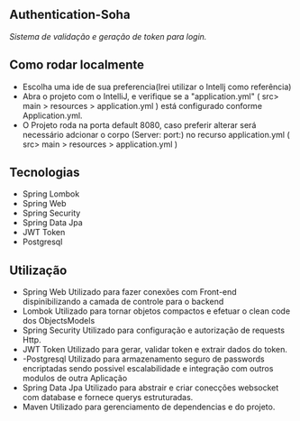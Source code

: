 ## Authentication-Soha
*Sistema de validação e geração de token para login.*

## Como rodar localmente
- Escolha uma ide de sua preferencia(Irei utilizar o Intellj como referência)
- Abra o projeto com o IntelliJ, e verifique se a "application.yml" ( src> main > resources > application.yml ) está configurado conforme Application.yml.
- O Projeto roda na porta default 8080, caso preferir alterar será necessário adcionar o corpo (Server: port:) no recurso application.yml ( src> main > resources > application.yml )
## Tecnologias
- Spring Lombok
- Spring Web
- Spring Security
- Spring Data Jpa
- JWT Token
- Postgresql

## Utilização
- Spring Web Utilizado para fazer conexões com Front-end dispinibilizando a camada de controle para o backend
- Lombok Utilizado para tornar objetos compactos e efetuar o clean code dos ObjectsModels
- Spring Security Utilizado para configuração e autorização de requests Http.
- JWT Token Utilizado para gerar, validar token e extrair dados do token.
- -Postgresql Utilizado para armazenamento seguro de passwords encriptadas sendo possivel escalabilidade e integração com outros modulos de outra Aplicação
- Spring Data Jpa Utilizado para abstrair e criar conecções websocket com database e fornece querys estruturadas.
- Maven Utilizado para gerenciamento de dependencias e do projeto.
